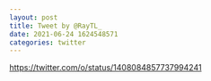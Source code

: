 ```yaml
--- 
layout: post 
title: Tweet by @RayTL_ 
date: 2021-06-24 1624548571 
categories: twitter 
--- 
```

https://twitter.com/o/status/1408084857737994241